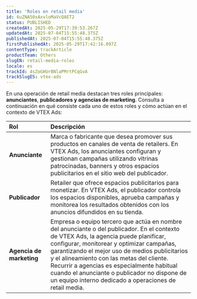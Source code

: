 ```yaml
---
title: 'Roles en retail media'
id: 6uZNA50xAxvloMaVcQAET2
status: PUBLISHED
createdAt: 2025-05-29T17:39:53.267Z
updatedAt: 2025-07-04T15:55:48.375Z
publishedAt: 2025-07-04T15:55:48.375Z
firstPublishedAt: 2025-05-29T17:42:16.097Z
contentType: trackArticle
productTeam: Others
slugEN: retail-media-roles
locale: es
trackId: 4sZoGHUrBNlaPMrtPCqGvA
trackSlugES: vtex-ads
---
```


En una operación de retail media destacan tres roles principales: **anunciantes**, **publicadores y agencias de marketing**. Consulta a continuación en qué consiste cada uno de estos roles y cómo actúan en el contexto de VTEX Ads:

| Rol | Descripción |
| :---- | :---- |
| **Anunciante** | Marca o fabricante que desea promover sus productos en canales de venta de retailers. En VTEX Ads, los anunciantes configuran y gestionan campañas utilizando vitrinas patrocinadas, banners y otros espacios publicitarios en el sitio web del publicador. |
| **Publicador** | Retailer que ofrece espacios publicitarios para monetizar. En VTEX Ads, el publicador controla los espacios disponibles, aprueba campañas y monitorea los resultados obtenidos con los anuncios difundidos en su tienda. |
| **Agencia de marketing** | Empresa o equipo tercero que actúa en nombre del anunciante o del publicador. En el contexto de VTEX Ads, la agencia puede planificar, configurar, monitorear y optimizar campañas, garantizando el mejor uso de medios publicitarios y el alineamiento con las metas del cliente. Recurrir a agencias es especialmente habitual cuando el anunciante o publicador no dispone de un equipo interno dedicado a operaciones de retail media. |

